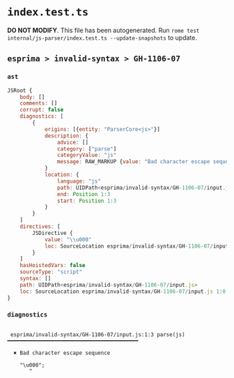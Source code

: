 # `index.test.ts`

**DO NOT MODIFY**. This file has been autogenerated. Run `rome test internal/js-parser/index.test.ts --update-snapshots` to update.

## `esprima > invalid-syntax > GH-1106-07`

### `ast`

```javascript
JSRoot {
	body: []
	comments: []
	corrupt: false
	diagnostics: [
		{
			origins: [{entity: "ParserCore<js>"}]
			description: {
				advice: []
				category: ["parse"]
				categoryValue: "js"
				message: RAW_MARKUP {value: "Bad character escape sequence"}
			}
			location: {
				language: "js"
				path: UIDPath<esprima/invalid-syntax/GH-1106-07/input.js>
				end: Position 1:3
				start: Position 1:3
			}
		}
	]
	directives: [
		JSDirective {
			value: "\\u000"
			loc: SourceLocation esprima/invalid-syntax/GH-1106-07/input.js 1:0-1:8
		}
	]
	hasHoistedVars: false
	sourceType: "script"
	syntax: []
	path: UIDPath<esprima/invalid-syntax/GH-1106-07/input.js>
	loc: SourceLocation esprima/invalid-syntax/GH-1106-07/input.js 1:0-2:0
}
```

### `diagnostics`

```

 esprima/invalid-syntax/GH-1106-07/input.js:1:3 parse(js) ━━━━━━━━━━━━━━━━━━━━━━━━━━━━━━━━━━━━━━━━━━

  ✖ Bad character escape sequence

    "\u000";
       ^


```
